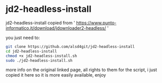 # jd2-headless-install
jd2-headless-install copied from ' https://www.punto-informatico.it/download/jdownloader2-headless/ '

you just need to:
```sh
git clone https://github.com/alsd4git/jd2-headless-install
cd jd2-headless-install
chmod +x jd2-headless-install.sh
sudo ./jd2-headless-install.sh
```

more info on the original linked page, all rights to them for the script, i just copied it here so it is more easily available, enjoy
